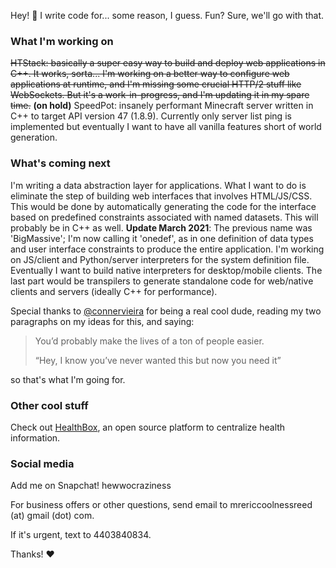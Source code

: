 Hey! :wave: I write code for... some reason, I guess. Fun? Sure, we'll go with that.


### What I'm working on
~~HTStack: basically a super easy way to build and deploy web applications in C++.
It works, sorta... I'm working on a better way to configure web applications at runtime, and I'm missing some crucial HTTP/2 stuff like WebSockets.
But it's a work-in-progress, and I'm updating it in my spare time.~~ **(on hold)**
SpeedPot: insanely performant Minecraft server written in C++ to target API version 47 (1.8.9). Currently only server list ping is implemented but eventually I want to have all vanilla features short of world generation.

### What's coming next
I'm writing a data abstraction layer for applications.
What I want to do is eliminate the step of building web interfaces that involves HTML/JS/CSS.
This would be done by automatically generating the code for the interface based on predefined constraints associated with named datasets.
This will probably be in C++ as well.
**Update March 2021**: The previous name was 'BigMassive'; I'm now calling it 'onedef', as in one definition of data types and user interface constraints to produce the entire application. I'm working on JS/client and Python/server interpreters for the system definition file. Eventually I want to build native interpreters for desktop/mobile clients. The last part would be transpilers to generate standalone code for web/native clients and servers (ideally C++ for performance).

Special thanks to [@connervieira](https://github.com/connervieira) for being a real cool dude, reading my two paragraphs on my ideas for this, and saying:

> You’d probably make the lives of a ton of people easier.
> 
> “Hey, I know you’ve never wanted this but now you need it”

so that's what I'm going for.

### Other cool stuff
Check out [HealthBox](https://github.com/connervieira/HealthBox), an open source platform to centralize health information.

### Social media
Add me on Snapchat! hewwocraziness

For business offers or other questions, send email to mrericcoolnessreed (at) gmail (dot) com.

If it's urgent, text to 4403840834.

Thanks! :heart:
